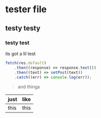 # tester file

## testy testy

### testy test

its got a lil test

```js
fetch(res.default)
    .then((response) => response.text())
    .then((text) => setPost(text))
    .catch((err) => console.log(err));
```

> and things

| just | like |
| ---- | ---- |
| this | this |
